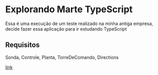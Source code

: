 # Explorando Marte TypeScript
Essa é uma execução de um teste realizado na minha antiga empresa, decide fazer essa aplicação para ir estudando TypeScript

## Requisitos 
Sonda, Controle, Planta, TorreDeComando, Directions

[link](https://gist.github.com/elo7-developer/f0b91a7a98e5e65288b875ac6d376875)